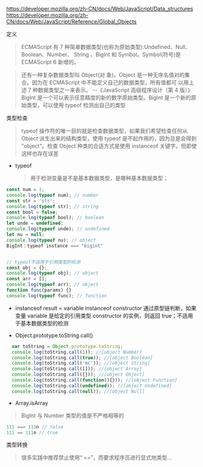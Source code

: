 https://developer.mozilla.org/zh-CN/docs/Web/JavaScript/Data_structures https://developer.mozilla.org/zh-CN/docs/Web/JavaScript/Reference/Global_Objects

定义

> ECMAScript 有 7 种简单数据类型(也称为原始类型):Undefined、Null、Boolean、Number、 String 、BigInt 和 Symbol。Symbol(符号)是 ECMAScript 6 新增的。

> 还有一种复杂数据类型叫 Object(对 象)。Object 是一种无序名值对的集合。因为在 ECMAScript 中不能定义自己的数据类型，所有值都可 以用上述 7 种数据类型之一来表示。 --《JavaScript 高级程序设计（第 4 版）》
> BigInt 是一个可以表示任意精度的新的数字原始类型。BigInt 是一个新的原始类型，可以使用 typeof 检测出自己的类型

类型检查

> typeof 操作符的唯一目的就是检查数据类型，如果我们希望检查任何从 Object 派生出来的结构类型，使用 typeof 是不起作用的，因为总是会得到 "object"。检查 Object 种类的合适方式是使用 instanceof 关键字。但即使这样也存在误差

- typeof
  > 用于检测变量是不是基本数据类型，是哪种基本数据类型；

```javascript
const num = 1;
console.log(typeof num); // number
const str = 'str';
console.log(typeof str); // string
const bool = false;
console.log(typeof bool); // boolean
let unde = undefined;
console.log(typeof unde); // undefined
let nu = null;
console.log(typeof nu); // object
BigInt：typeof instance === "bigint"


// typeof不适用于引用类型的检测
const obj = {};
console.log(typeof obj); // object
const arr = [];
console.log(typeof arr); // object
function func(params) {}
console.log(typeof func); // function
```

- instanceof
  result = variable instanceof constructor
  通过原型链判断，如果变量 variable 是给定的引用类型 constructor 的实例，则返回 true；不适用于基本数据类型的检测

- Object.prototype.toString.call()

```JavaScript
  var toString = Object.prototype.toString;
  console.log(toString.call(1)); //[object Number]
  console.log(toString.call(true)); //[object Boolean]
  console.log(toString.call('mc')); //[object String]
  console.log(toString.call([])); //[object Array]
  console.log(toString.call({})); //[object Object]
  console.log(toString.call(function(){})); //[object Function]
  console.log(toString.call(undefined)); //[object Undefined]
  console.log(toString.call(null)); //[object Null]
```

- Array.isArray

> BigInt 与 Number 类型的值是不严格相等的

```JavaScript
111 === 111n // false
111 == 111n // true
```

类型转换

> 很多实践中推荐禁止使用“ ==”，而要求程序员进行显式地类型...

